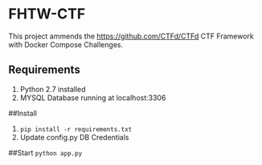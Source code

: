 # FHTW-CTF
This project ammends the https://github.com/CTFd/CTFd CTF Framework with Docker Compose Challenges.

## Requirements
1. Python 2.7 installed
2. MYSQL Database running at localhost:3306

##Install
1. `pip install -r requirements.txt`
2. Update config.py DB Credentials

##Start
`python app.py`
